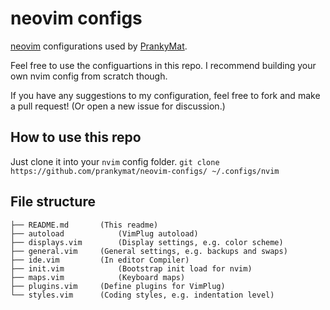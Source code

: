 # neovim configs

[neovim](https://github.com/neovim/neovim) configurations used by [PrankyMat](https://github.com/prankymat).

Feel free to use the configuartions in this repo. I recommend building your own nvim config from scratch though.

If you have any suggestions to my configuration, feel free to fork and make a pull request! (Or open a new issue for discussion.)

## How to use this repo
Just clone it into your ```nvim``` config folder.
``` git clone https://github.com/prankymat/neovim-configs/ ~/.configs/nvim ```

## File structure
```
├── README.md 		(This readme)
├── autoload			(VimPlug autoload)
├── displays.vim		(Display settings, e.g. color scheme)
├── general.vim		(General settings, e.g. backups and swaps)
├── ide.vim			(In editor Compiler)
├── init.vim			(Bootstrap init load for nvim)
├── maps.vim			(Keyboard maps)
├── plugins.vim		(Define plugins for VimPlug)
└── styles.vim		(Coding styles, e.g. indentation level)
```

